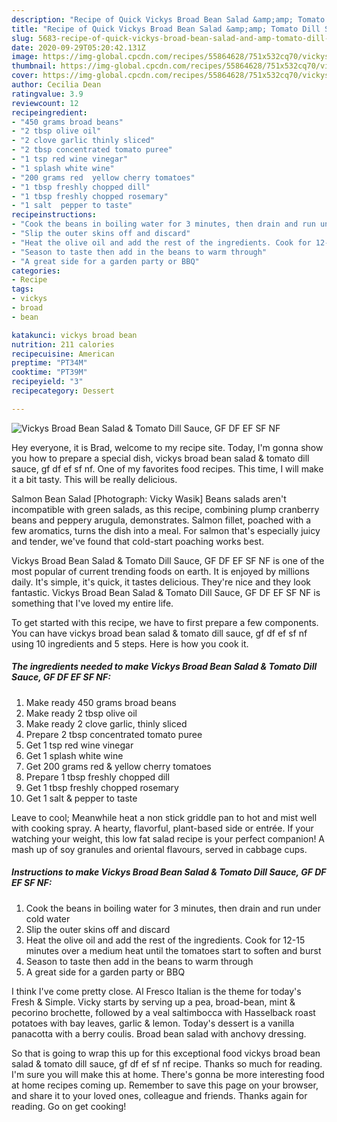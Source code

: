 ```yaml
---
description: "Recipe of Quick Vickys Broad Bean Salad &amp;amp; Tomato Dill Sauce, GF DF EF SF NF"
title: "Recipe of Quick Vickys Broad Bean Salad &amp;amp; Tomato Dill Sauce, GF DF EF SF NF"
slug: 5683-recipe-of-quick-vickys-broad-bean-salad-and-amp-tomato-dill-sauce-gf-df-ef-sf-nf
date: 2020-09-29T05:20:42.131Z
image: https://img-global.cpcdn.com/recipes/55864628/751x532cq70/vickys-broad-bean-salad-tomato-dill-sauce-gf-df-ef-sf-nf-recipe-main-photo.jpg
thumbnail: https://img-global.cpcdn.com/recipes/55864628/751x532cq70/vickys-broad-bean-salad-tomato-dill-sauce-gf-df-ef-sf-nf-recipe-main-photo.jpg
cover: https://img-global.cpcdn.com/recipes/55864628/751x532cq70/vickys-broad-bean-salad-tomato-dill-sauce-gf-df-ef-sf-nf-recipe-main-photo.jpg
author: Cecilia Dean
ratingvalue: 3.9
reviewcount: 12
recipeingredient:
- "450 grams broad beans"
- "2 tbsp olive oil"
- "2 clove garlic thinly sliced"
- "2 tbsp concentrated tomato puree"
- "1 tsp red wine vinegar"
- "1 splash white wine"
- "200 grams red  yellow cherry tomatoes"
- "1 tbsp freshly chopped dill"
- "1 tbsp freshly chopped rosemary"
- "1 salt  pepper to taste"
recipeinstructions:
- "Cook the beans in boiling water for 3 minutes, then drain and run under cold water"
- "Slip the outer skins off and discard"
- "Heat the olive oil and add the rest of the ingredients. Cook for 12-15 minutes over a medium heat until the tomatoes start to soften and burst"
- "Season to taste then add in the beans to warm through"
- "A great side for a garden party or BBQ"
categories:
- Recipe
tags:
- vickys
- broad
- bean

katakunci: vickys broad bean 
nutrition: 211 calories
recipecuisine: American
preptime: "PT34M"
cooktime: "PT39M"
recipeyield: "3"
recipecategory: Dessert

---
```



![Vickys Broad Bean Salad &amp; Tomato Dill Sauce, GF DF EF SF NF](https://img-global.cpcdn.com/recipes/55864628/751x532cq70/vickys-broad-bean-salad-tomato-dill-sauce-gf-df-ef-sf-nf-recipe-main-photo.jpg)

Hey everyone, it is Brad, welcome to my recipe site. Today, I'm gonna show you how to prepare a special dish, vickys broad bean salad &amp; tomato dill sauce, gf df ef sf nf. One of my favorites food recipes. This time, I will make it a bit tasty. This will be really delicious.

Salmon Bean Salad [Photograph: Vicky Wasik] Beans salads aren&#39;t incompatible with green salads, as this recipe, combining plump cranberry beans and peppery arugula, demonstrates. Salmon fillet, poached with a few aromatics, turns the dish into a meal. For salmon that&#39;s especially juicy and tender, we&#39;ve found that cold-start poaching works best.

Vickys Broad Bean Salad &amp; Tomato Dill Sauce, GF DF EF SF NF is one of the most popular of current trending foods on earth. It is enjoyed by millions daily. It's simple, it's quick, it tastes delicious. They're nice and they look fantastic. Vickys Broad Bean Salad &amp; Tomato Dill Sauce, GF DF EF SF NF is something that I've loved my entire life.


To get started with this recipe, we have to first prepare a few components. You can have vickys broad bean salad &amp; tomato dill sauce, gf df ef sf nf using 10 ingredients and 5 steps. Here is how you cook it.

<!--inarticleads1-->

##### The ingredients needed to make Vickys Broad Bean Salad &amp; Tomato Dill Sauce, GF DF EF SF NF:

1. Make ready 450 grams broad beans
1. Make ready 2 tbsp olive oil
1. Make ready 2 clove garlic, thinly sliced
1. Prepare 2 tbsp concentrated tomato puree
1. Get 1 tsp red wine vinegar
1. Get 1 splash white wine
1. Get 200 grams red &amp; yellow cherry tomatoes
1. Prepare 1 tbsp freshly chopped dill
1. Get 1 tbsp freshly chopped rosemary
1. Get 1 salt &amp; pepper to taste


Leave to cool; Meanwhile heat a non stick griddle pan to hot and mist well with cooking spray. A hearty, flavorful, plant-based side or entrée. If your watching your weight, this low fat salad recipe is your perfect companion! A mash up of soy granules and oriental flavours, served in cabbage cups. 

<!--inarticleads2-->

##### Instructions to make Vickys Broad Bean Salad &amp; Tomato Dill Sauce, GF DF EF SF NF:

1. Cook the beans in boiling water for 3 minutes, then drain and run under cold water
1. Slip the outer skins off and discard
1. Heat the olive oil and add the rest of the ingredients. Cook for 12-15 minutes over a medium heat until the tomatoes start to soften and burst
1. Season to taste then add in the beans to warm through
1. A great side for a garden party or BBQ


I think I&#39;ve come pretty close. Al Fresco Italian is the theme for today&#39;s Fresh &amp; Simple. Vicky starts by serving up a pea, broad-bean, mint &amp; pecorino brochette, followed by a veal saltimbocca with Hasselback roast potatoes with bay leaves, garlic &amp; lemon. Today&#39;s dessert is a vanilla panacotta with a berry coulis. Broad bean salad with anchovy dressing. 

So that is going to wrap this up for this exceptional food vickys broad bean salad &amp; tomato dill sauce, gf df ef sf nf recipe. Thanks so much for reading. I'm sure you will make this at home. There's gonna be more interesting food at home recipes coming up. Remember to save this page on your browser, and share it to your loved ones, colleague and friends. Thanks again for reading. Go on get cooking!
